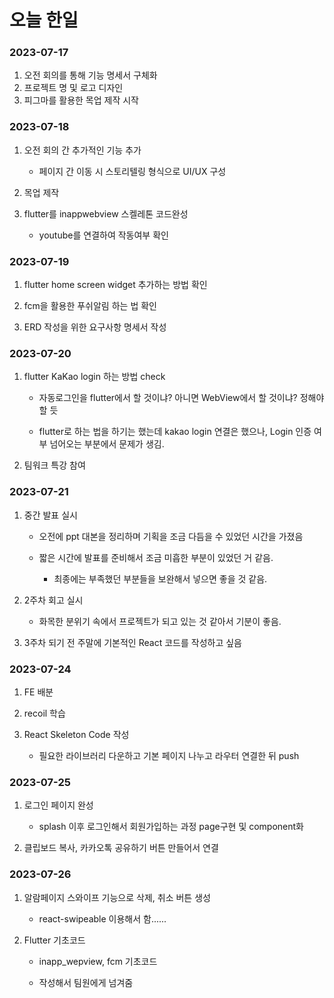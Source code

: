 # 오늘 한일

### 2023-07-17

1. 오전 회의를 통해 기능 명세서 구체화
2. 프로젝트 명 및 로고 디자인
3. 피그마를 활용한 목업 제작 시작

### 2023-07-18

1. 오전 회의 간 추가적인 기능 추가
   
   - 페이지 간 이동 시 스토리텔링 형식으로 UI/UX 구성

2. 목업 제작

3. flutter를 inappwebview 스켈레톤 코드완성
   
   - youtube를 연결하여 작동여부 확인

### 2023-07-19

1. flutter home screen widget 추가하는 방법 확인

2. fcm을 활용한 푸쉬알림 하는 법 확인

3. ERD 작성을 위한 요구사항 명세서 작성

### 2023-07-20

1. flutter KaKao login 하는 방법 check
   
   - 자동로그인을 flutter에서 할 것이냐? 아니면 WebView에서 할 것이냐? 정해야할 듯
   
   - flutter로 하는 법을 하기는 했는데 kakao login 연결은 했으나, Login 인증 여부 넘어오는 부분에서 문제가 생김.

2. 팀워크 특강 참여

### 2023-07-21

1. 중간 발표 실시
   
   - 오전에 ppt 대본을 정리하며 기획을 조금 다듬을 수 있었던 시간을 가졌음
   
   - 짧은 시간에 발표를 준비해서 조금 미흡한 부분이 있었던 거 같음.
     
     - 최종에는 부족했던 부분들을 보완해서 넣으면 좋을 것 같음.

2. 2주차 회고 실시
   
   - 화목한 분위기 속에서 프로젝트가 되고 있는 것 같아서 기분이 좋음.

3. 3주차 되기 전 주말에 기본적인 React 코드를 작성하고 싶음

### 2023-07-24

1. FE 배분

2. recoil 학습

3. React Skeleton Code 작성
   
   - 필요한 라이브러리 다운하고 기본 페이지 나누고 라우터 연결한 뒤 push

### 2023-07-25

1. 로그인 페이지 완성
   
   - splash 이후 로그인해서 회원가입하는 과정 page구현 및 component화

2. 클립보드 복사, 카카오톡 공유하기 버튼 만들어서 연결

### 2023-07-26

1. 알람페이지 스와이프 기능으로 삭제, 취소 버튼 생성
   
   - react-swipeable 이용해서 함......

2. Flutter 기초코드
   
   - inapp_wepview, fcm 기초코드
   
   - 작성해서 팀원에게 넘겨줌
